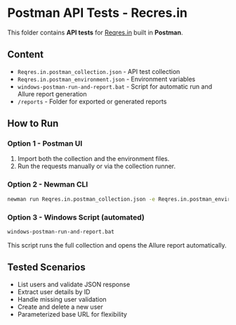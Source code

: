 # Postman API Tests - Recres.in

This folder contains **API tests** for [Reqres.in](https://reqres.in/) built in **Postman**.

## Content
- `Reqres.in.postman_collection.json` - API test collection  
- `Reqres.in.postman_environment.json` - Environment variables  
- `windows-postman-run-and-report.bat` - Script for automatic run and Allure report generation  
- `/reports` - Folder for exported or generated reports

## How to Run
### Option 1 - Postman UI
1. Import both the collection and the environment files.
2. Run the requests manually or via the collection runner.

### Option 2 - Newman CLI
```bash
newman run Reqres.in.postman_collection.json -e Reqres.in.postman_environment.json
```

### Option 3 - Windows Script (automated)
```bash
windows-postman-run-and-report.bat
```
This script runs the full collection and opens the Allure report automatically.

## Tested Scenarios
- List users and validate JSON response  
- Extract user details by ID  
- Handle missing user validation  
- Create and delete a new user  
- Parameterized base URL for flexibility
